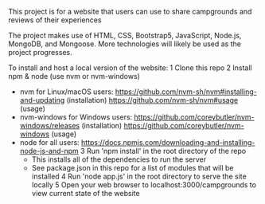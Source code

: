 This project is for a website that users can use to share campgrounds and reviews of their experiences

The project makes use of HTML, CSS, Bootstrap5, JavaScript, Node.js, MongoDB, and Mongoose.
More technologies will likely be used as the project progresses.

To install and host a local version of the website:
1 Clone this repo
2 Install npm & node (use nvm or nvm-windows)
  - nvm for Linux/macOS users:        https://github.com/nvm-sh/nvm#installing-and-updating (installation)
                                      https://github.com/nvm-sh/nvm#usage                   (usage)
  - nvm-windows for Windows users:    https://github.com/coreybutler/nvm-windows/releases   (installation)
                                      https://github.com/coreybutler/nvm-windows            (usage)
  - node for all users:               https://docs.npmjs.com/downloading-and-installing-node-js-and-npm
3 Run 'npm install' in the root directory of the repo
    - This installs all of the dependencies to run the server
    - See package.json in this repo for a list of modules that will be installed
4 Run 'node app.js' in the root directory to serve the site locally
5 Open your web browser to localhost:3000/campgrounds to view current state of the website
